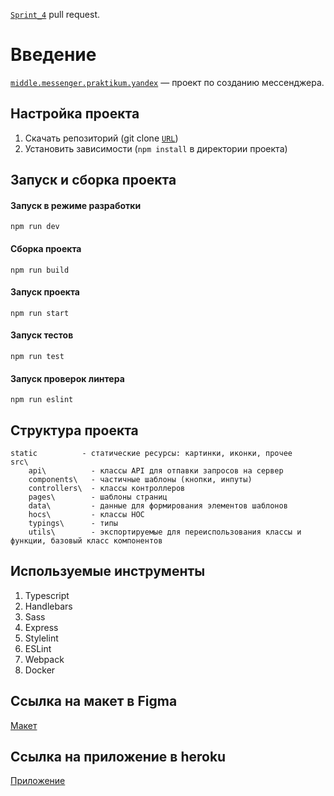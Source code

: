 [`Sprint_4`](https://github.com/anuta199212/middle.messenger.praktikum.yandex/pull/4) pull request.

# Введение

[`middle.messenger.praktikum.yandex`](https://github.com/anuta199212/middle.messenger.praktikum.yandex) — проект по созданию мессенджера.

## Настройка проекта

1. Скачать репозиторий (git clone [`URL`](https://github.com/anuta199212/middle.messenger.praktikum.yandex))
2. Установить зависимости (`npm install` в директории проекта)

## Запуск и сборка проекта

#### Запуск в режиме разработки

```
npm run dev
```

#### Сборка проекта

```
npm run build
```

#### Запуск проекта

```
npm run start
```

#### Запуск тестов

```
npm run test
```

#### Запуск проверок линтера

```
npm run eslint
```

## Структура проекта

```
static          - статические ресурсы: картинки, иконки, прочее
src\
    api\          - классы API для отпавки запросов на сервер
    components\   - частичные шаблоны (кнопки, инпуты)
    controllers\  - классы контроллеров
    pages\        - шаблоны страниц
    data\         - данные для формирования элементов шаблонов
    hocs\         - классы HOC
    typings\      - типы
    utils\        - экспортируемые для переиспользования классы и функции, базовый класс компонентов
```

## Используемые инструменты

1. Typescript
2. Handlebars
3. Sass
4. Express
5. Stylelint
6. ESLint
7. Webpack
8. Docker

## **Ссылка на макет в Figma**

[Макет](https://www.figma.com/file/BrNECnizIJE0fYCNMVUZPJ/MessageApp?node-id=3%3A481)

## **Ссылка на приложение в heroku**

[Приложение](https://message-app-practicum.herokuapp.com/)

